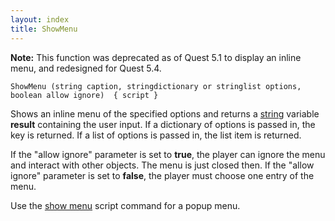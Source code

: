 ```yaml
---
layout: index
title: ShowMenu
---
```


**Note:** This function was deprecated as of Quest 5.1 to display an inline menu, and redesigned for Quest 5.4.

    ShowMenu (string caption, stringdictionary or stringlist options, boolean allow ignore)  { script } 

Shows an inline menu of the specified options and returns a [string](../types/string.html) variable **result** containing the user input. If a dictionary of options is passed in, the key is returned. If a list of options is passed in, the list item is returned.

If the "allow ignore" parameter is set to **true**, the player can ignore the menu and interact with other objects. The menu is just closed then. If the "allow ignore" parameter is set to **false**, the player must choose one entry of the menu.

Use the [show menu](../scripts/show_menu.html) script command for a popup menu.
